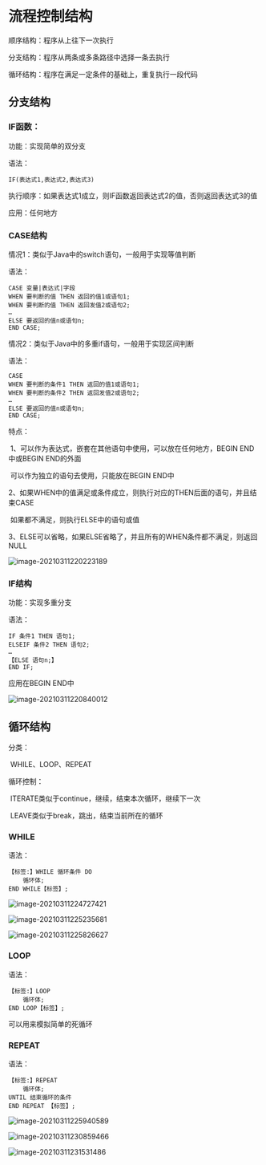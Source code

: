 # 流程控制结构

顺序结构：程序从上往下一次执行

分支结构：程序从两条或多条路径中选择一条去执行

循环结构：程序在满足一定条件的基础上，重复执行一段代码



## 分支结构



### IF函数：

功能：实现简单的双分支

语法：

```mysql
IF(表达式1,表达式2,表达式3)
```

执行顺序：如果表达式1成立，则IF函数返回表达式2的值，否则返回表达式3的值

应用：任何地方



### CASE结构

情况1：类似于Java中的switch语句，一般用于实现等值判断

语法：

```mysql
CASE 变量|表达式|字段
WHEN 要判断的值 THEN 返回的值1或语句1;
WHEN 要判断的值 THEN 返回发值2或语句2;
…
ELSE 要返回的值n或语句n;
END CASE;
```

情况2：类似于Java中的多重if语句，一般用于实现区间判断

语法：

```mysql
CASE 
WHEN 要判断的条件1 THEN 返回的值1或语句1;
WHEN 要判断的条件2 THEN 返回发值2或语句2;
…
ELSE 要返回的值n或语句n;
END CASE;
```

特点：

​	1、可以作为表达式，嵌套在其他语句中使用，可以放在任何地方，BEGIN END中或BEGIN END的外面

​	可以作为独立的语句去使用，只能放在BEGIN END中

​	2、如果WHEN中的值满足或条件成立，则执行对应的THEN后面的语句，并且结束CASE

​	如果都不满足，则执行ELSE中的语句或值

​	3、ELSE可以省略，如果ELSE省略了，并且所有的WHEN条件都不满足，则返回NULL

![image-20210311220223189](https://raw.githubusercontent.com/xzx-summer/image/main/img/img/image-20210311220223189.png)



### IF结构

功能：实现多重分支

语法：

```mysql
IF 条件1 THEN 语句1;
ELSEIF 条件2 THEN 语句2;
…
【ELSE 语句n;】
END IF;
```

应用在BEGIN END中

![image-20210311220840012](https://raw.githubusercontent.com/xzx-summer/image/main/img/img/image-20210311220840012.png)



## 循环结构

分类：

​	WHILE、LOOP、REPEAT

循环控制：

​	ITERATE类似于continue，继续，结束本次循环，继续下一次

​	LEAVE类似于break，跳出，结束当前所在的循环



### WHILE

语法：

```mysql
【标签:】WHILE 循环条件 DO
	循环体;
END WHILE【标签】;
```

![image-20210311224727421](https://raw.githubusercontent.com/xzx-summer/image/main/img/img/image-20210311224727421.png)

![image-20210311225235681](https://raw.githubusercontent.com/xzx-summer/image/main/img/img/image-20210311225235681.png)

![image-20210311225826627](https://raw.githubusercontent.com/xzx-summer/image/main/img/img/image-20210311225826627.png)

### LOOP

语法：

```mysql
【标签:】LOOP
	循环体;
END LOOP【标签】;
```

可以用来模拟简单的死循环



### REPEAT

语法：

```mysql
【标签:】REPEAT
	循环体;
UNTIL 结束循环的条件
END REPEAT 【标签】;
```



![image-20210311225940589](https://raw.githubusercontent.com/xzx-summer/image/main/img/img/image-20210311225940589.png)



![image-20210311230859466](https://raw.githubusercontent.com/xzx-summer/image/main/img/img/image-20210311230859466.png)

![image-20210311231531486](https://raw.githubusercontent.com/xzx-summer/image/main/img/img/image-20210311231531486.png)
